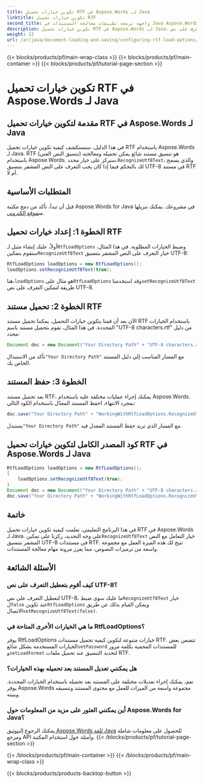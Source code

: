 ```yaml
---
title: تكوين خيارات تحميل RTF في Aspose.Words لـ Java
linktitle: تكوين خيارات تحميل RTF
second_title: واجهة برمجة تطبيقات معالجة المستندات في Java Aspose.Words
description: تكوين خيارات تحميل RTF في Aspose.Words لـ Java. تعرف على كيفية التعرف على نص UTF-8 في مستندات RTF. دليل خطوة بخطوة مع أمثلة التعليمات البرمجية.
weight: 12
url: /ar/java/document-loading-and-saving/configuring-rtf-load-options/
---
```


{{< blocks/products/pf/main-wrap-class >}}
{{< blocks/products/pf/main-container >}}
{{< blocks/products/pf/tutorial-page-section >}}

# تكوين خيارات تحميل RTF في Aspose.Words لـ Java


## مقدمة لتكوين خيارات تحميل RTF في Aspose.Words لـ Java

في هذا الدليل، سنستكشف كيفية تكوين خيارات تحميل RTF باستخدام Aspose.Words لـ Java. RTF (تنسيق النص الغني) هو تنسيق مستند شائع يمكن تحميله ومعالجته باستخدام Aspose.Words. سنركز على خيار محدد،`RecognizeUtf8Text`، والذي يسمح لك بالتحكم فيما إذا كان يجب التعرف على النص المشفر بتنسيق UTF-8 في مستند RTF أم لا.

## المتطلبات الأساسية

 قبل أن تبدأ، تأكد من دمج مكتبة Aspose.Words for Java في مشروعك. يمكنك تنزيلها من[موقع إلكتروني](https://releases.aspose.com/words/java/).

## الخطوة 1: إعداد خيارات تحميل RTF

 أولاً، عليك إنشاء مثيل لـ`RtfLoadOptions` وضبط الخيارات المطلوبة. في هذا المثال، سنقوم بتمكين`RecognizeUtf8Text` خيار التعرف على النص المشفر بتنسيق UTF-8:

```java
RtfLoadOptions loadOptions = new RtfLoadOptions();
loadOptions.setRecognizeUtf8Text(true);
```

 هنا،`loadOptions` هو مثال على`RtfLoadOptions` وقد استخدمنا`setRecognizeUtf8Text` طريقة لتمكين التعرف على نص UTF-8.

## الخطوة 2: تحميل مستند RTF

الآن بعد أن قمنا بتكوين خيارات التحميل، يمكننا تحميل مستند RTF باستخدام الخيارات المحددة. في هذا المثال، نقوم بتحميل مستند باسم "UTF-8 characters.rtf" من دليل محدد:

```java
Document doc = new Document("Your Directory Path" + "UTF-8 characters.rtf", loadOptions);
```

 تأكد من الاستبدال`"Your Directory Path"` مع المسار المناسب إلى دليل المستند الخاص بك.

## الخطوة 3: حفظ المستند

بعد تحميل مستند RTF، يمكنك إجراء عمليات مختلفة عليه باستخدام Aspose.Words. بمجرد الانتهاء، احفظ المستند المعدّل باستخدام الكود التالي:

```java
doc.save("Your Directory Path" + "WorkingWithRtfLoadOptions.RecognizeUtf8Text.rtf");
```

 يستبدل`"Your Directory Path"` مع المسار الذي تريد حفظ المستند المعدل فيه.

## كود المصدر الكامل لتكوين خيارات تحميل RTF في Aspose.Words لـ Java

```java
RtfLoadOptions loadOptions = new RtfLoadOptions();
{
	loadOptions.setRecognizeUtf8Text(true);
}
Document doc = new Document("Your Directory Path" + "UTF-8 characters.rtf", loadOptions);
doc.save("Your Directory Path" + "WorkingWithRtfLoadOptions.RecognizeUtf8Text.rtf");
```

## خاتمة

 في هذا البرنامج التعليمي، تعلمت كيفية تكوين خيارات تحميل RTF في Aspose.Words لـ Java. على وجه التحديد، ركزنا على تمكين`RecognizeUtf8Text` خيار التعامل مع النص المشفر بتنسيق UTF-8 في مستندات RTF. تتيح لك هذه الميزة العمل مع مجموعة واسعة من ترميزات النصوص، مما يعزز مرونة مهام معالجة المستندات.

## الأسئلة الشائعة

### كيف أقوم بتعطيل التعرف على نص UTF-8؟

 لتعطيل التعرف على نص UTF-8، ما عليك سوى ضبط`RecognizeUtf8Text` خيار ل`false` عند تكوين`RtfLoadOptions` ويمكن القيام بذلك عن طريق الاتصال`setRecognizeUtf8Text(false)`.

### ما هي الخيارات الأخرى المتاحة في RtfLoadOptions؟

 يوفر RtfLoadOptions خيارات متنوعة لتكوين كيفية تحميل مستندات RTF. تتضمن بعض الخيارات المستخدمة بشكل شائع`setPassword` للمستندات المحمية بكلمة مرور و`setLoadFormat` لتحديد التنسيق عند تحميل ملفات RTF.

### هل يمكنني تعديل المستند بعد تحميله بهذه الخيارات؟

نعم، يمكنك إجراء تعديلات مختلفة على المستند بعد تحميله باستخدام الخيارات المحددة. يوفر Aspose.Words مجموعة واسعة من الميزات للعمل مع محتوى المستند وتنسيقه وبنيته.

### أين يمكنني العثور على مزيد من المعلومات حول Aspose.Words for Java؟

 يمكنك الرجوع إلى[توثيق Aspose.Words للغة Java](https://reference.aspose.com/words/java/) للحصول على معلومات شاملة ومرجع API وأمثلة حول استخدام المكتبة.
{{< /blocks/products/pf/tutorial-page-section >}}

{{< /blocks/products/pf/main-container >}}
{{< /blocks/products/pf/main-wrap-class >}}

{{< blocks/products/products-backtop-button >}}
